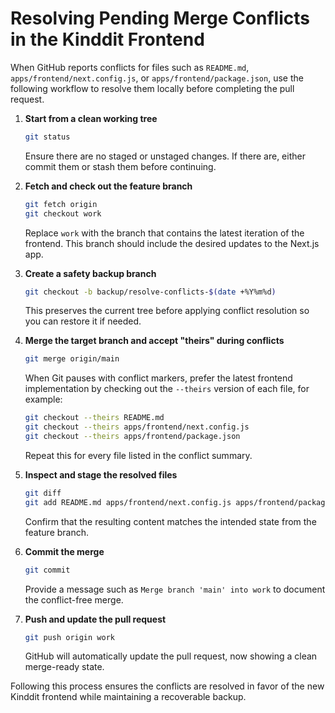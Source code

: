 # Resolving Pending Merge Conflicts in the Kinddit Frontend

When GitHub reports conflicts for files such as `README.md`, `apps/frontend/next.config.js`, or `apps/frontend/package.json`, use the following workflow to resolve them locally before completing the pull request.

1. **Start from a clean working tree**
   ```bash
   git status
   ```
   Ensure there are no staged or unstaged changes. If there are, either commit them or stash them before continuing.

2. **Fetch and check out the feature branch**
   ```bash
   git fetch origin
   git checkout work
   ```
   Replace `work` with the branch that contains the latest iteration of the frontend. This branch should include the desired updates to the Next.js app.

3. **Create a safety backup branch**
   ```bash
   git checkout -b backup/resolve-conflicts-$(date +%Y%m%d)
   ```
   This preserves the current tree before applying conflict resolution so you can restore it if needed.

4. **Merge the target branch and accept "theirs" during conflicts**
   ```bash
   git merge origin/main
   ```
   When Git pauses with conflict markers, prefer the latest frontend implementation by checking out the `--theirs` version of each file, for example:
   ```bash
   git checkout --theirs README.md
   git checkout --theirs apps/frontend/next.config.js
   git checkout --theirs apps/frontend/package.json
   ```
   Repeat this for every file listed in the conflict summary.

5. **Inspect and stage the resolved files**
   ```bash
   git diff
   git add README.md apps/frontend/next.config.js apps/frontend/package.json
   ```
   Confirm that the resulting content matches the intended state from the feature branch.

6. **Commit the merge**
   ```bash
   git commit
   ```
   Provide a message such as `Merge branch 'main' into work` to document the conflict-free merge.

7. **Push and update the pull request**
   ```bash
   git push origin work
   ```
   GitHub will automatically update the pull request, now showing a clean merge-ready state.

Following this process ensures the conflicts are resolved in favor of the new Kinddit frontend while maintaining a recoverable backup.
